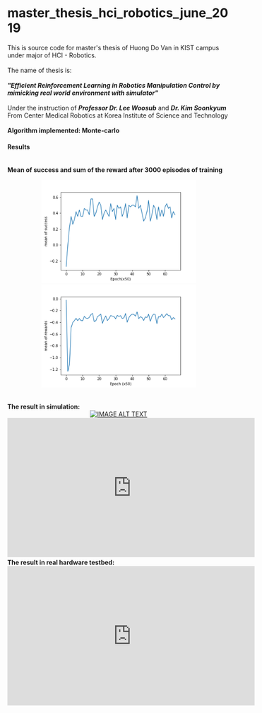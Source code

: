 # master_thesis_hci_robotics_june_2019
This is source code for master's thesis of Huong Do Van in KIST campus under major of HCI - Robotics. <br><br>
The name of thesis is: <br><br><strong><i>"Efficient Reinforcement Learning in Robotics Manipulation Control by mimicking real world environment with simulator"</i></strong>
<br><br>
Under the instruction of <strong><i>Professor Dr. Lee Woosub</i></strong> and <strong><i>Dr. Kim Soonkyum</i></strong> <br>
From Center Medical Robotics at  Korea Institute of Science and Technology <br>
<br>
<strong> Algorithm implemented: Monte-carlo</strong>
<br>
<h4> Results</h4>
<br>
<strong> Mean of success and sum of the reward after 3000 episodes of training</strong><br>
<p align="center">
  <img src="https://github.com/dovanhuong/master_thesis_hci_robotics_june_2019/blob/master/doc/mean_of_success.png" width="350" title="hover text">
  <img src="https://github.com/dovanhuong/master_thesis_hci_robotics_june_2019/blob/master/doc/sum_of_reward.png" width="350" alt="accessibility text">
</p>
<br>
<strong> The result in simulation: </strong>
<br>
<div align="center">
  <a href="https://www.youtube.com/watch?v=HVbtnGaIi-s&feature=youtu.be"><img src="https://www.youtube.com/watch?v=HVbtnGaIi-s&feature=youtu.be" alt="IMAGE ALT TEXT"></a>
</div>


<iframe width="560" height="315"
src="https://www.youtube.com/watch?v=HVbtnGaIi-s&feature=youtu.be" 
frameborder="0" 
allow="accelerometer; autoplay; encrypted-media; gyroscope; picture-in-picture" 
allowfullscreen></iframe>
<br>
<strong> The result in real hardware testbed:</strong>
<br>
<iframe width="560" height="315"
src="https://www.youtube.com/watch?v=HdxvACGRTwI&feature=youtu.be" 
frameborder="0" 
allow="accelerometer; autoplay; encrypted-media; gyroscope; picture-in-picture" 
allowfullscreen></iframe>






